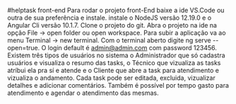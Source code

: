 #helptask front-end
Para rodar o projeto front-End baixe a ide VS.Code ou outra de sua preferência e instale.
instale o NodeJS versão 12.19.0 e o Angular Cli versão 10.1.7.
Clone o projeto do git.
Abra o projeto na ide na opção File -> open folder ou open workspace.
Para subir a aplicação va ao menu Terminal -> new terminal.
Com o terminal aberto digite ng serve --open=true.
O login default é admin@admin.com com password 123456.
Existem três tipos de usuários no sistema o Administrador que só cadastra usuários e visualiza o resumo das tasks,
o Técnico que vizualiza as tasks atríbui ela pra sí e atende e o Cliente que abre a task para atendimento e vizualiza o andamento.
Cada task pode ser editada, excluida, vizualizar detalhes e adicionar comentários.
Também é possível por tempo gasto para atendimento e agendar o atendimento das mesmas.
